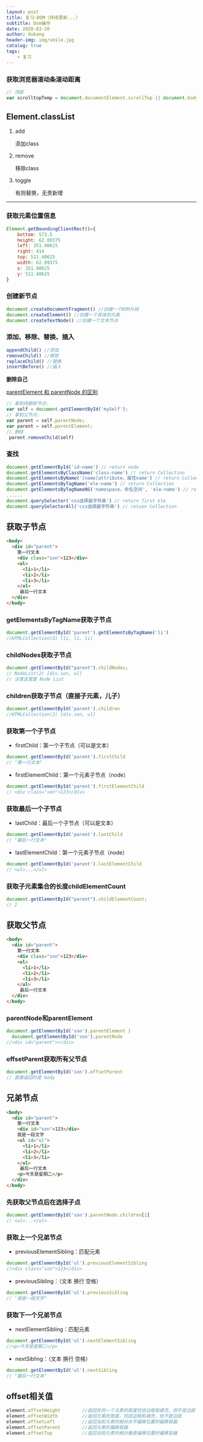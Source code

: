 ```yaml
---
layout: post
title: 复习—DOM（持续更新...）
subtitle: Dom操作
date: 2020-03-20
author: dukang
header-img: img/smile.jpg
catalog: true
tags: 
    - 复习
---
```


### 获取浏览器滚动条滚动距离

```js
// 顶部
var scrolltopTemp = document.documentElement.scrollTop || document.body.scrollTop;
```

## Element.classList

1. add

   添加class

2. remove

   移除class

3. toggle

   有则替换，无责新增


---

### 获取元素位置信息

```js
Element.getBoundingClientRect()={
    bottom: 573.5
    height: 62.09375
    left: 351.90625
    right: 414
    top: 511.40625
    width: 62.09375
    x: 351.90625
    y: 511.40625
}
```

### 创建新节点

```javascript
document.createDocumentFragment() //创建一个DOM片段
document.createElement() //创建一个具体的元素
document.createTextNode() //创建一个文本节点
```

### 添加、移除、替换、插入

```javascript
appendChild() //添加
removeChild() //移除
replaceChild() //替换
insertBefore() //插入
```

 **删除自己**

[parentElement 和 parentNode 的区别](https://liuna718-163-com.iteye.com/blog/998647)

```js
// 拿到待删除节点:
var self = document.getElementById('mySelf');
// 拿到父节点:
var parent = self.parentNode;
var parent = self.parentElement; 
// 删除
 parent.removeChild(self)
```

### 查找

```javascript
document.getElementById('id-name') // return node
document.getElementsByClassName('class-name') // return Collection
document.getElementsByName('[name]attribute，属性name') // return Collection
document.getElementsByTagName('ele-name') // return Collection
document.getElementsByTagNameNS('namespace，命名空间', 'ele-name') // return Collection
......
document.querySelector('css选择器字符串') // return first ele
document.querySelectorAll('css选择器字符串') // retuen Collection
```
## 获取子节点



```html
<body>
  <div id="parent">
    第一行文本
    <div class="son">123</div>
    <ul>
      <li>1</li>
      <li>2</li>
      <li>3</li>
    </ul>
     最后一行文本
  </div>
</body>
```



### getElementsByTagName获取子节点

```js
document.getElementById('parent').getElementsByTagName('li')
//HTMLCollection(3) [li, li, li]
```

### childNodes获取子节点

```js
document.getElementById("parent").childNodes;
// NodeList(2) [div.son, ul]
// 注意这里是 Node List
```

### children获取子节点（直接子元素，儿子）

```js
document.getElementById('parent').children 
//HTMLCollection(2) [div.son, ul]
```

### 获取第一个子节点

- firstChild：第一个子节点（可以是文本）

```js
document.getElementById('parent').firstChild 
// "第一行文本"
```

- firstElementChild：第一个元素子节点（node）

```js
document.getElementById('parent').firstElementChild 
// <div class="son">123</div>
```

### 获取最后一个子节点

- lastChild：最后一个子节点（可以是文本）

```js
document.getElementById('parent').lastChild 
// "最后一行文本"
```

- lastElementChild：第一个元素子节点（node）

```js
document.getElementById('parent').lastElementChild 
// <ul>...</ul>
```

### 获取子元素集合的长度childElementCount

```js
document.getElementById("parent").childElementCount; 
// 2
```

## 获取父节点

```html
<body>
  <div id="parent">
    第一行文本
    <div class="son">123</div>
    <ul>
      <li>1</li>
      <li>2</li>
      <li>3</li>
    </ul>
     最后一行文本
  </div>
</body>
```

### parentNode和parentElement

```js
document.getElementById('son').parentElement |
  document.getElementById('son').parentNode
//<div id="parent"></div>
```

### offsetParent获取所有父节点

```js
document.getElementById('son').offsetParent
// 直接返回的是 body
```

## 兄弟节点

```html
<body>
  <div id="parent">
    第一行文本
    <div id="son">123</div>
    我是一段文字
    <ul id="ul">
      <li>1</li>
      <li>2</li>
      <li>3</li>
    </ul>
     最后一行文本
    <p>今天是星期二</p>
  </div>
</body>
```

### 先获取父节点后在选择子点

```js
document.getElementById('son').parentNode.children[1]
// <ul>...</ul>
```

### 获取上一个兄弟节点

- previousElementSibling：匹配元素

```js
document.getElementById('ul').previousElementSibling
//<div class="son">123</div>
```

- previousSibling：（文本 换行 空格）

```js
document.getElementById('ul').previousSibling
// "我是一段文字"
```

### 获取下一个兄弟节点

- nextElementSibling：匹配元素

```js
document.getElementById('ul').nextElementSibling
//<p>今天是星期二</p>
```

- nextSibling：（文本 换行 空格）

```js
document.getElementById('ul').nextSibling
// "最后一行文本"
```

## offset相关值

```js
element.offsetHeight	   	//返回任何一个元素的高度包括边框和填充，但不是边距
element.offsetWidth    		//返回元素的宽度，包括边框和填充，但不是边距
element.offsetLeft    		//返回当前元素的相对水平偏移位置的偏移容器
element.offsetParent   		//返回元素的偏移容器
element.offsetTop        	//返回当前元素的相对垂直偏移位置的偏移容器
```

